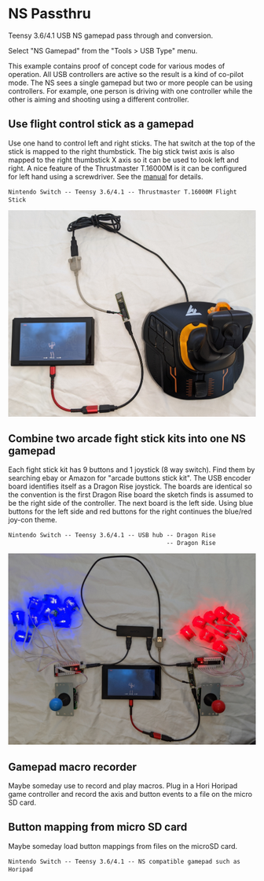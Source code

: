 # NS Passthru

Teensy 3.6/4.1 USB NS gamepad pass through and conversion.

Select "NS Gamepad" from the "Tools > USB Type" menu.

This example contains proof of concept code for various modes of operation. All
USB controllers are active so the result is a kind of co-pilot mode. The NS
sees a single gamepad but two or more people can be using controllers. For
example, one person is driving with one controller while the other is aiming
and shooting using a different controller.

## Use flight control stick as a gamepad

Use one hand to control left and right sticks.
The hat switch at the top of the stick is mapped to the right thumbstick.
The big stick twist axis is also mapped to the right thumbstick X axis so it
can be used to look left and right.
A nice feature of the Thrustmaster T.16000M is it can be configured for left hand using a
screwdriver. See the [manual](http://ts.thrustmaster.com/download/accessories/manuals/T16000M/T16000M-User_manual.pdf) for details.

```
Nintendo Switch -- Teensy 3.6/4.1 -- Thrustmaster T.16000M Flight Stick
```

![Big joystick connected to Nintendo Switch](./images/nst16k.jpg)

## Combine two arcade fight stick kits into one NS gamepad

Each fight stick kit has 9 buttons and 1 joystick (8 way switch). Find them by
searching ebay or Amazon for "arcade buttons stick kit". The USB encoder board
identifies itself as a Dragon Rise joystick. The boards are identical so the
convention is the first Dragon Rise board the sketch finds is assumed to be the
right side of the controller. The next board is the left side. Using blue
buttons for the left side and red buttons for the right continues the blue/red
joy-con theme.

```
Nintendo Switch -- Teensy 3.6/4.1 -- USB hub -- Dragon Rise
                                             -- Dragon Rise
```

![Arcade console for Nintendo Switch](./images/nsarcade.jpg)

## Gamepad macro recorder
Maybe someday use to record and play macros. Plug in a Hori Horipad game controller
and record the axis and button events to a file on the micro SD card.

## Button mapping from micro SD card
Maybe someday load button mappings from files on the microSD card.

```
Nintendo Switch -- Teensy 3.6/4.1 -- NS compatible gamepad such as Horipad
```
